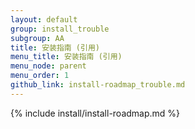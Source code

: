 ```yaml
---
layout: default
group: install_trouble
subgroup: AA
title: 安装指南 (引用)
menu_title: 安装指南 (引用)
menu_node: parent
menu_order: 1
github_link: install-roadmap_trouble.md
---
```


{% include install/install-roadmap.md %}
